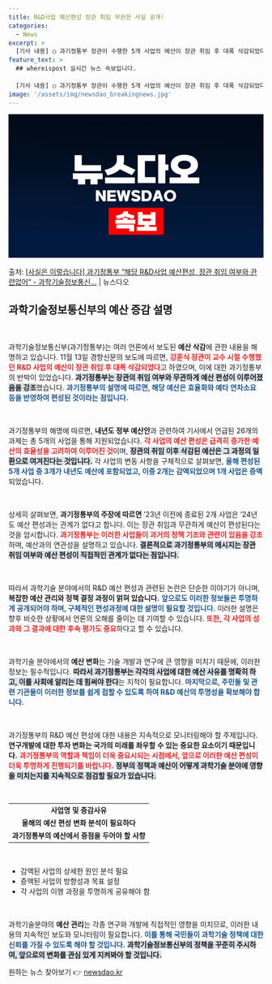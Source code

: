 ```yaml
---
title: R&D사업 예산편성 장관 취임 무관한 사실 공개!
categories:
  - News
excerpt: >
  [기사 내용] ○ 과기정통부 장관이 수행한 5개 사업의 예산이 장관 취임 후 대폭 삭감되었다고 보도 [과기정…
feature_text: >
  ## whereispost 실시간 뉴스 속보입니다.

  [기사 내용] ○ 과기정통부 장관이 수행한 5개 사업의 예산이 장관 취임 후 대폭 삭감되었다고 보도 [과기정…
image: '/assets/img/newsdao_breakingnews.jpg'
---
```


![뉴스다오 속보](/assets/img/newsdao_breakingnews.jpg)

<p>출처: <a href="https://newsdao.kr/2527" rel="dofollow">[사실은 이렇습니다] 과기정통부 “해당 R&D사업 예산편성, 장관 취임 여부와 관련없어” - 과학기술정보통신…</a> | 뉴스다오</p>

<h2 data-ke-size="size26">과학기술정보통신부의 예산 증감 설명</h2>

<p data-ke-size="size16">&nbsp;</p>  

과학기술정보통신부(과기정통부)는 여러 언론에서 보도된 <b>예산 삭감</b>에 관한 내용을 해명하고 있습니다. 11월 13일 경향신문의 보도에 따르면, <b><span style="color: #ee2323;">강훈식 장관이 교수 시절 수행했던 R&D 사업의 예산이 장관 취임 후 대폭 삭감되었다</span></b>고 하였으며, 이에 대한 과기정통부의 반박이 있었습니다. <b><span style="background-color: #21538527;">과기정통부는 장관의 취임 여부와 무관하게 예산 편성이 이루어졌음을 강조</span></b>했습니다. <b><span style="color: #1a5490;">과기정통부의 설명에 따르면, 해당 예산은 효율화와 예타 연차소요 등을 반영하여 편성된 것이라는 점입니다.</span></b>  

<p data-ke-size="size16">&nbsp;</p>

과기정통부의 해명에 따르면, <b>내년도 정부 예산안</b>과 관련하여 기사에서 언급된 26개의 과제는 총 5개의 사업을 통해 지원되었습니다. <b><span style="color: #ee2323;">각 사업의 예산 편성은 급격히 증가한 예산의 효율성을 고려하여 이루어진 것</span></b>이며, <b><span style="background-color: #21538527;">장관의 취임 이후 삭감된 예산은 그 과정의 일환으로 여겨진다는 것입니다.</span></b> 각 사업의 변동 사항을 구체적으로 살펴보면, <b><span style="color: #1a5490;">올해 편성된 5개 사업 중 3개가 내년도 예산에 포함되었고, 이중 2개는 감액되었으며 1개 사업은 증액</span></b>되었습니다.  

<p data-ke-size="size16">&nbsp;</p>

상세히 살펴보면, <b>과기정통부의 주장에 따르면</b> ’23년 이전에 종료된 2개 사업은 ’24년도 예산 편성과는 관계가 없다고 합니다. 이는 장관 취임과 무관하게 예산이 편성된다는 것을 암시합니다. <b><span style="color: #ee2323;">과기정통부는 이러한 사업들이 과거의 정책 기조와 관련이 있음을 강조</span></b>하며, 예산과의 연관성을 설명하고 있습니다. <b><span style="background-color: #21538527;">결론적으로 과기정통부의 메시지는 장관 취임 여부와 예산 편성이 직접적인 관계가 없다는 점입니다.</span></b>  

<p data-ke-size="size16">&nbsp;</p>

따라서 과학기술 분야에서의 R&D 예산 편성과 관련된 논란은 단순한 이야기가 아니며,<b> 복잡한 예산 관리와 정책 결정 과정이 얽혀 있습니다.</b> <b><span style="color: #1a5490;">앞으로도 이러한 정보들은 투명하게 공개되어야 하며, 구체적인 편성과정에 대한 설명이 필요할 것입니다.</span></b> 이러한 설명은 향후 비슷한 상황에서 언론의 오해를 줄이는 데 기여할 수 있습니다. <b><span style="color: #ee2323;">또한, 각 사업의 성과와 그 결과에 대한 후속 평가도 중요</span></b>하다고 할 수 있습니다.  

<p data-ke-size="size16">&nbsp;</p>

과학기술 분야에서의 <b>예산 변화</b>는 기술 개발과 연구에 큰 영향을 미치기 때문에, 이러한 정보는 필수적입니다. <b><span style="background-color: #21538527;">따라서 과기정통부는 각각의 사업에 대한 예산 사유를 명확히 하고, 이를 사회에 알리는 데 힘써야 한다</span></b>는 지적이 필요합니다. <b><span style="color: #1a5490;">마지막으로, 주민들 및 관련 기관들이 이러한 정보를 쉽게 접할 수 있도록 하여 R&D 예산의 투명성을 확보해야 합니다.</span></b>  

<p data-ke-size="size16">&nbsp;</p>

과기정통부의 R&D 예산 편성에 대한 내용은 지속적으로 모니터링해야 할 주제입니다. <b>연구개발에 대한 투자 변화는 국가의 미래를 좌우할 수 있는 중요한 요소이기 때문입니다.</b> <b><span style="color: #ee2323;">과기정통부의 역할과 책임이 더욱 중요시되는 시점에서, 앞으로 이러한 예산 편성이 더욱 투명하게 진행되기를 바랍니다.</span></b> <b><span style="background-color: #21538527;">정부의 정책과 예산이 어떻게 과학기술 분야에 영향을 미치는지를 지속적으로 점검할 필요가 있습니다.</span></b>  

<p data-ke-size="size16">&nbsp;</p>

<table>
  <tr>
    <td style="text-align: center; height: 17px;"><b>사업명 및 증감사유</b></td>
  </tr>
  <tr>
    <td style="text-align: center; height: 17px;"><b>올해의 예산 편성 변화 분석이 필요하다</b></td>
  </tr>
  <tr>
    <td style="text-align: center; height: 17px;"><b>과기정통부의 예산에서 중점을 두어야 할 사항</b></td>
  </tr>
</table>

<p data-ke-size="size16">&nbsp;</p>

<ul>
  <li>감액된 사업의 상세한 원인 분석 필요</li>
  <li>증액된 사업의 방향성과 목표 설정</li>
  <li>각 사업의 이행 과정을 투명하게 공유해야 함</li>
</ul>

<p data-ke-size="size16">&nbsp;</p>

과학기술분야의 <b>예산 관리</b>는 각종 연구와 개발에 직접적인 영향을 미치므로, 이러한 내용의 지속적인 보도와 모니터링이 필요합니다. <b><span style="color: #1a5490;">이를 통해 국민들이 과학기술 정책에 대한 신뢰를 가질 수 있도록 해야 할 것입니다.</span></b> <b><span style="background-color: #21538527;">과학기술정보통신부의 정책을 꾸준히 주시하여, 앞으로의 변화를 관심 있게 지켜봐야 할 것입니다.</span></b> 

원하는 뉴스 찾아보기 👉 <a href="https://newsdao.kr" rel="dofollow">newsdao.kr</a>



